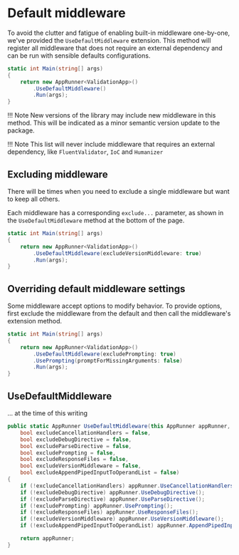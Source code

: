 # Default middleware

To avoid the clutter and fatigue of enabling built-in middleware one-by-one, we've provided the `UseDefaultMiddleware` extension.
This method will register all middleware that does not require an external dependency and can be run with sensible defaults configurations.

```c#
static int Main(string[] args)
{
    return new AppRunner<ValidationApp>()
        .UseDefaultMiddleware()
        .Run(args);
}
```

!!! Note
    New versions of the library may include new middleware in this method. This will be indicated as a minor semantic version update to the package.

!!! Note
    This list will never include middleware that requires an external dependency, like `FluentValidator`, `IoC` and `Humanizer`

## Excluding middleware

There will be times when you need to exclude a single middleware but want to keep all others.  

Each middleware has a corresponding `exclude...` parameter, as shown in the `UseDefaultMiddleware` method at the bottom of the page.

```c#
static int Main(string[] args)
{
    return new AppRunner<ValidationApp>()
        .UseDefaultMiddleware(excludeVersionMiddleware: true)
        .Run(args);
}
```

## Overriding default middleware settings

Some middleware accept options to modify behavior. To provide options, first exclude the middleware from the default and then call the middleware's extension method.

```c#
static int Main(string[] args)
{
    return new AppRunner<ValidationApp>()
        .UseDefaultMiddleware(excludePrompting: true)
        .UsePrompting(promptForMissingArguments: false)
        .Run(args);
}
```

## UseDefaultMiddleware

... at the time of this writing

```c#
public static AppRunner UseDefaultMiddleware(this AppRunner appRunner,
    bool excludeCancellationHandlers = false,
    bool excludeDebugDirective = false,
    bool excludeParseDirective = false,
    bool excludePrompting = false,
    bool excludeResponseFiles = false,
    bool excludeVersionMiddleware = false,
    bool excludeAppendPipedInputToOperandList = false)
{
    if (!excludeCancellationHandlers) appRunner.UseCancellationHandlers();
    if (!excludeDebugDirective) appRunner.UseDebugDirective();
    if (!excludeParseDirective) appRunner.UseParseDirective();
    if (!excludePrompting) appRunner.UsePrompting();
    if (!excludeResponseFiles) appRunner.UseResponseFiles();
    if (!excludeVersionMiddleware) appRunner.UseVersionMiddleware();
    if (!excludeAppendPipedInputToOperandList) appRunner.AppendPipedInputToOperandList();

    return appRunner;
}
```
